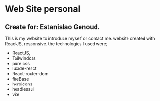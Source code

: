 # Web Site personal
## Create for: Estanislao Genoud.
This is my website to introduce myself or contact me. website created with ReactJS, responsive.
the technologies I used were;
- ReactJS,
- Tailwindcss
- pure css
- lucide-react
- React-router-dom
- fireBase
- heroicons
- headlessui 
- vite


